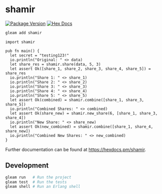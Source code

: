 # shamir

[![Package Version](https://img.shields.io/hexpm/v/shamir)](https://hex.pm/packages/shamir)
[![Hex Docs](https://img.shields.io/badge/hex-docs-ffaff3)](https://hexdocs.pm/shamir/)

```sh
gleam add shamir
```
```gleam
import shamir

pub fn main() {
  let secret = "testing123!"
  io.println("Original: " <> data)
  let share_res = shamir.share(data, 5, 3)
  let assert Ok([share_1, share_2, share_3, share_4, share_5]) = share_res
  io.println("Share 1: " <> share_1)
  io.println("Share 2: " <> share_2)
  io.println("Share 3: " <> share_3)
  io.println("Share 4: " <> share_4)
  io.println("Share 5: " <> share_5)
  let assert Ok(combined) = shamir.combine([share_1, share_3, share_5])
  io.println("Combined Shares: " <> combined)
  let assert Ok(share_new) = shamir.new_share(6, [share_1, share_3, share_4])
  io.println("New Share: " <> share_new)
  let assert Ok(new_combined) = shamir.combine([share_1, share_4, share_new])
  io.println("Combined New Shares: " <> new_combined)
}
```

Further documentation can be found at <https://hexdocs.pm/shamir>.

## Development

```sh
gleam run   # Run the project
gleam test  # Run the tests
gleam shell # Run an Erlang shell
```
